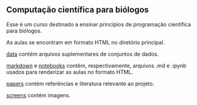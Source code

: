 ## Computação científica para biólogos

Esse é um curso destinado a ensinar princípios de programação científica para biólogos.

As aulas se encontram em formato HTML no diretório principal.

[data](./data) contém arquivos suplementares de conjuntos de dados.

[markdown](./markdown) e [notebooks](./notebooks) contém, respectivamente, arquivos .md e .ipynb usados para renderizar as aulas no formato HTML.

[papers](./papers) contém referências e literatura relevante ao projeto.

[screens](./screens) contém imagens.
